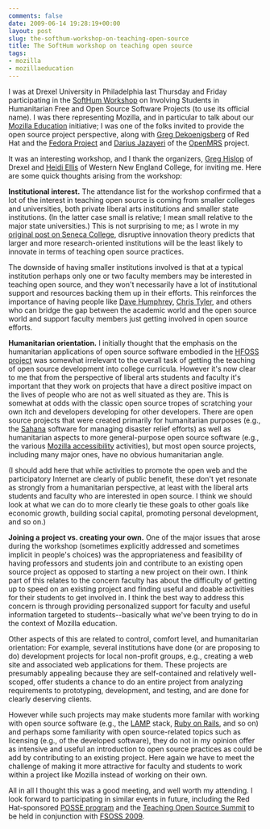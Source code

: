 ```yaml
---
comments: false
date: 2009-06-14 19:28:19+00:00
layout: post
slug: the-softhum-workshop-on-teaching-open-source
title: The SoftHum workshop on teaching open source
tags:
- mozilla
- mozillaeducation
---
```


I was at Drexel University in Philadelphia last Thursday and Friday participating in the [SoftHum Workshop](http://edudev.hfoss.org/index.php/SoftHumWorkshop) on Involving Students in Humanitarian Free and Open Source Software Projects (to use its official name). I was there representing Mozilla, and in particular to talk about our [Mozilla Education](http://education.mozilla.org/) initiative; I was one of the folks invited to provide the open source project perspective, along with [Greg Dekoenigsberg](http://gregdek.livejournal.com/) of Red Hat and the [Fedora Project](http://fedoraproject.org/) and [Darius Jazayeri](http://openmrs.org/wiki/User:Djazayeri) of the [OpenMRS](http://www.openmrs.org/) project.

It was an interesting workshop, and I thank the organizers, [Greg Hislop](http://www.pages.drexel.edu/~hislopg/) of Drexel and [Heidi Ellis](http://www.cs.trincoll.edu/~hellis2/) of Western New England College, for inviting me. Here are some quick thoughts arising from the workshop:

**Institutional interest.** The attendance list for the workshop confirmed that a lot of the interest in teaching open source is coming from smaller colleges and universities,  both private liberal arts institutions and smaller state institutions. (In the latter case small is relative; I mean small relative to the major state universities.) This is not surprising to me; as I wrote in my [original post on Seneca College](http://blog.hecker.org/2007/11/15/seneca-college-and-open-source-education/), disruptive innovation theory predicts that larger and more research-oriented institutions will be the least likely to innovate in terms of teaching open source practices.

The downside of having smaller institutions involved is that at a typical institution perhaps only one or two faculty members may be interested in teaching open source, and they won't necessarily have a lot of institutional support and resources backing them up in their efforts. This reinforces the importance of having people like [Dave Humphrey](http://vocamus.net/dave/), [Chris Tyler](http://blog.chris.tylers.info/), and others who can bridge the gap between the academic world and the open source world and support faculty members just getting involved in open source efforts.

**Humanitarian orientation.** I initially thought that the emphasis on the humanitarian applications of open source software embodied in the [HFOSS project](http://www.hfoss.org/) was somewhat irrelevant to the overall task of getting the teaching of open source development into college curricula. However it's now clear to me that from the perspective of liberal arts students and faculty it's important that they work on projects that have a direct positive impact on the lives of people who are not as well situated as they are. This is somewhat at odds with the classic open source tropes of scratching your own itch and developers developing for other developers. There are open source projects that were created primarily for humanitarian purposes (e.g., the [Sahana](http://www.sahana.lk/) software for managing disaster relief efforts) as well as humanitarian aspects to more general-purpose open source software (e.g., the various [Mozilla accessibility](https://wiki.mozilla.org/Accessibility) activities), but most open source projects, including many major ones, have no obvious humanitarian angle.

(I should add here that while activities to promote the open web and the participatory Internet are clearly of public benefit, these don't yet resonate as strongly from a humanitarian perspective, at least with the liberal arts students and faculty who are interested in open source. I think we should look at what we can do to more clearly tie these goals to other goals like economic growth, building social capital, promoting personal development, and so on.)

**Joining a project vs. creating your own.** One of the major issues that arose during the workshop (sometimes explicitly addressed and sometimes implicit in people's choices) was the appropriateness and feasibility of having professors and students join and contribute to an existing open source project as opposed to starting a new project on their own. I think part of this relates to the concern faculty has about the difficulty of getting up to speed on an existing project and finding useful and doable activities for their students to get involved in. I think the best way to address this concern is through providing personalized support for faculty and useful information targeted to students--basically what we've been trying to do in the context of Mozilla education.

Other aspects of this are related to control, comfort level, and humanitarian orientation: For example, several institutions have done (or are proposing to do) development projects for local non-profit groups, e.g., creating a web site and associated web applications for them. These projects are presumably appealing because they are self-contained and relatively well-scoped, offer students a chance to do an entire project from analyzing requirements to prototyping, development, and testing, and are done for clearly deserving clients.

However while such projects may make students more familar with working with open source software (e.g., the [LAMP](http://en.wikipedia.org/wiki/LAMP_(software_bundle)) stack, [Ruby on Rails](http://rubyonrails.org/), and so on) and perhaps some familiarity with open source-related topics such as licensing (e.g., of the developed software), they do not in my opinion offer as intensive and useful an introduction to open source practices as could be add by contributing to an existing project. Here again we have to meet the challenge of making it more attractive for faculty and students to work within a project like Mozilla instead of working on their own.

All in all I thought this was a good meeting, and well worth my attending. I look forward to participating in similar events in future, including the Red Hat-sponsored [POSSE program](http://teachingopensource.org/index.php/POSSE_2009) and the [Teaching Open Source Summit](http://teachingopensource.org/index.php/TOSS09) to be held in conjunction with [FSOSS 2009](http://fsoss.senecac.on.ca/2009/).
